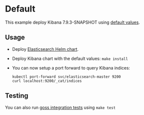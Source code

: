 # Default

This example deploy Kibana 7.9.3-SNAPSHOT using [default values][].


## Usage

* Deploy [Elasticsearch Helm chart][].

* Deploy Kibana chart with the default values: `make install`

* You can now setup a port forward to query Kibana indices:

  ```
  kubectl port-forward svc/elasticsearch-master 9200
  curl localhost:9200/_cat/indices
  ```


## Testing

You can also run [goss integration tests][] using `make test`


[elasticsearch helm chart]: https://github.com/elastic/helm-charts/tree/7.9/elasticsearch/examples/default/
[goss integration tests]: https://github.com/elastic/helm-charts/tree/7.9/kibana/examples/default/test/goss.yaml
[default values]: https://github.com/elastic/helm-charts/tree/7.9/kibana/values.yaml

